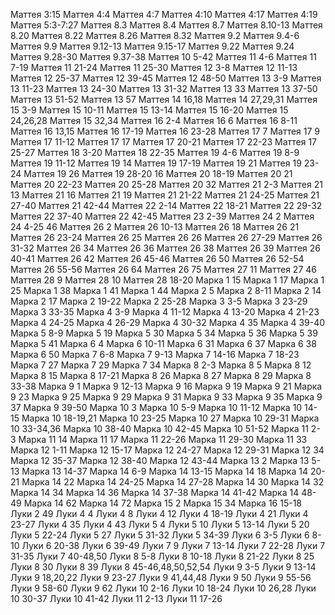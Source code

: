 Маттея 3:15
Маттея 4:4
Маттея 4:7
Маттея 4:10
Маттея 4:17
Маттея 4:19
Маттея 5:3-7:27
Маттея 8.3
Маттея 8.4
Маттея 8.7
Маттея 8.10-13
Маттея 8.20
Маттея 8.22
Маттея 8.26
Маттея 8.32
Маттея 9.2
Маттея 9.4-6
Маттея 9.9
Маттея 9.12-13
Маттея 9.15-17
Маттея 9.22
Маттея 9.24
Маттея 9.28-30
Маттея 9.37-38
Маттея 10 5-42
Маттея 11 4-6
Маттея 11 7-19
Маттея 11 21-24
Маттея 11 25-30
Маттея 12 3-8
Маттея 12 11-13
Маттея 12 25-37
Маттея 12 39-45
Маттея 12 48-50
Маттея 13 3-9
Маттея 13 11-23
Маттея 13 24-30
Маттея 13 31-32
Маттея 13 33
Маттея 13 37-50
Маттея 13 51-52
Маттея 13 57
Маттея 14 16,18
Маттея 14 27,29,31
Маттея 15 3-9
Маттея 15 10-11
Маттея 15 13-14
Маттея 15 16-20
Маттея 15 24,26,28
Маттея 15 32,34
Маттея 16 2-4
Маттея 16 6
Маттея 16 8-11
Маттея 16 13,15
Маттея 16 17-19
Маттея 16 23-28
Маттея 17 7
Маттея 17 9
Маттея 17 11-12
Маттея 17 17
Маттея 17 20-21
Маттея 17 22-23
Маттея 17 25-27
Маттея 18 3-20
Маттея 18 22-35
Маттея 19 4-6
Маттея 19 8-9
Маттея 19 11-12
Маттея 19 14
Маттея 19 17-19
Маттея 19 21
Маттея 19 23-24
Маттея 19 26
Маттея 19 28-20 16
Маттея 20 18-19
Маттея 20 21
Маттея 20 22-23
Маттея 20 25-28
Маттея 20 32
Маттея 21 2-3
Маттея 21 13
Маттея 21 16
Маттея 21 19
Маттея 21 21-22
Маттея 21 24-25
Маттея 21 27-40
Маттея 21 42-44
Маттея 22 2-14
Маттея 22 18-21
Маттея 22 29-32
Маттея 22 37-40
Маттея 22 42-45
Маттея 23 2-39
Маттея 24 2
Маттея 24 4-25 46
Маттея 26 2
Маттея 26 10-13
Маттея 26 18
Маттея 26 21
Маттея 26 23-24
Маттея 26 25
Маттея 26 26
Маттея 26 27-29
Маттея 26 31-32
Маттея 26 34
Маттея 26 36
Маттея 26 38
Маттея 26 39
Маттея 26 40-41
Маттея 26 42
Маттея 26 45-46
Маттея 26 50
Маттея 26 52-54
Маттея 26 55-56
Маттея 26 64
Маттея 26 75
Маттея 27 11
Маттея 27 46
Маттея 28 9
Маттея 28 10
Маттея 28 18-20
Марка 1 15
Марка 1 17
Марка 1 25
Марка 1 38
Марка 1 41
Марка 1 44
Марка 2 5
Марка 2 8-11
Марка 2 14
Марка 2 17
Марка 2 19-22
Марка 2 25-28
Марка 3 3-5
Марка 3 23-29
Марка 3 33-35
Марка 4 3-9
Марка 4 11-12
Марка 4 13-20
Марка 4 21-23
Марка 4 24-25
Марка 4 26-29
Марка 4 30-32
Марка 4 35
Марка 4 39-40
Марка 5 8-9
Марка 5 19
Марка 5 30
Марка 5 34
Марка 5 36
Марка 5 39
Марка 5 41
Марка 6 4
Марка 6 10-11
Марка 6 31
Марка 6 37
Марка 6 38
Марка 6 50
Марка 7 6-8
Марка 7 9-13
Марка 7 14-16
Марка 7 18-23
Марка 7 27
Марка 7 29
Марка 7 34
Марка 8 2-3
Марка 8 5
Марка 8 12
Марка 8 15
Марка 8 17-21
Марка 8 26
Марка 8 27
Марка 8 29
Марка 8 33-38
Марка 9 1
Марка 9 12-13
Марка 9 16
Марка 9 19
Марка 9 21
Марка 9 23
Марка 9 25
Марка 9 29
Марка 9 31
Марка 9 33
Марка 9 35
Марка 9 37
Марка 9 39-50
Марка 10 3
Марка 10 5-9
Марка 10 11-12
Марка 10 14-15
Марка 10 18-19,21
Марка 10 23-25
Марка 10 27
Марка 10 29-31
Марка 10 33-34,36
Марка 10 38-40
Марка 10 42-45
Марка 10 51-52
Марка 11 2-3
Марка 11 14
Марка 11 17
Марка 11 22-26
Марка 11 29-30
Марка 11 33
Марка 12 1-11
Марка 12 15-17
Марка 12 24-27
Марка 12 29-31
Марка 12 34
Марка 12 35-37
Марка 12 38-40
Марка 12 43-44
Марка 13 2
Марка 13 5-13
Марка 13 14-37
Марка 14 6-9
Марка 14 13-15
Марка 14 18
Марка 14 20-21
Марка 14 22
Марка 14 24-25
Марка 14 27-28
Марка 14 30
Марка 14 32
Марка 14 34
Марка 14 36
Марка 14 37-38
Марка 14 41-42
Марка 14 48-49
Марка 14 62
Марка 14 72
Марка 15 2
Марка 15 34
Марка 16 15-18
Луки 2 49
Луки 4 4
Луки 4 8
Луки 4 12
Луки 4 18-19
Луки 4 21
Луки 4 23-27
Луки 4 35
Луки 4 43
Луки 5 4
Луки 5 10
Луки 5 13-14
Луки 5 20
Луки 5 22-24
Луки 5 27
Луки 5 31-32
Луки 5 34-39
Луки 6 3-5
Луки 6 8-10
Луки 6 20-38
Луки 6 39-49
Луки 7 9
Луки 7 13-14
Луки 7 22-28
Луки 7 31-35
Луки 7 40-48,50
Луки 8 5-8
Луки 8 10-18
Луки 8 21-22
Луки 8 25
Луки 8 30
Луки 8 39
Луки 8 45-46,48,50,52,54
Луки 9 3-5
Луки 9 13-14
Луки 9 18,20,22
Луки 9 23-27
Луки 9 41,44,48
Луки 9 50
Луки 9 55-56
Луки 9 58-60
Луки 9 62
Луки 10 2-16
Луки 10 18-24
Луки 10 26,28
Луки 10 30-37
Луки 10 41-42
Луки 11 2-13
Луки 11 17-26